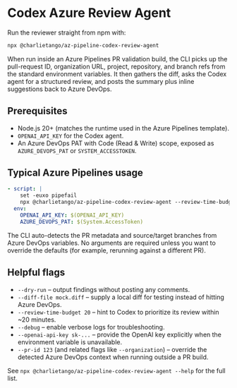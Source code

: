 # Codex Azure Review Agent

Run the reviewer straight from npm with:

```bash
npx @charlietango/az-pipeline-codex-review-agent
```

When run inside an Azure Pipelines PR validation build, the CLI picks up the pull-request ID, organization URL, project, repository, and branch refs from the standard environment variables. It then gathers the diff, asks the Codex agent for a structured review, and posts the summary plus inline suggestions back to Azure DevOps.

## Prerequisites

- Node.js 20+ (matches the runtime used in the Azure Pipelines template).
- `OPENAI_API_KEY` for the Codex agent.
- An Azure DevOps PAT with Code (Read & Write) scope, exposed as `AZURE_DEVOPS_PAT` or `SYSTEM_ACCESSTOKEN`.

## Typical Azure Pipelines usage

```yaml
- script: |
    set -euxo pipefail
    npx @charlietango/az-pipeline-codex-review-agent --review-time-budget 20
  env:
    OPENAI_API_KEY: $(OPENAI_API_KEY)
    AZURE_DEVOPS_PAT: $(System.AccessToken)
```

The CLI auto-detects the PR metadata and source/target branches from Azure DevOps variables. No arguments are required unless you want to override the defaults (for example, rerunning against a different PR).

## Helpful flags

- `--dry-run` – output findings without posting any comments.
- `--diff-file mock.diff` – supply a local diff for testing instead of hitting Azure DevOps.
- `--review-time-budget 20` – hint to Codex to prioritize its review within ~20 minutes.
- `--debug` – enable verbose logs for troubleshooting.
- `--openai-api-key sk-...` – provide the OpenAI key explicitly when the environment variable is unavailable.
- `--pr-id 123` (and related flags like `--organization`) – override the detected Azure DevOps context when running outside a PR build.

See `npx @charlietango/az-pipeline-codex-review-agent --help` for the full list.
